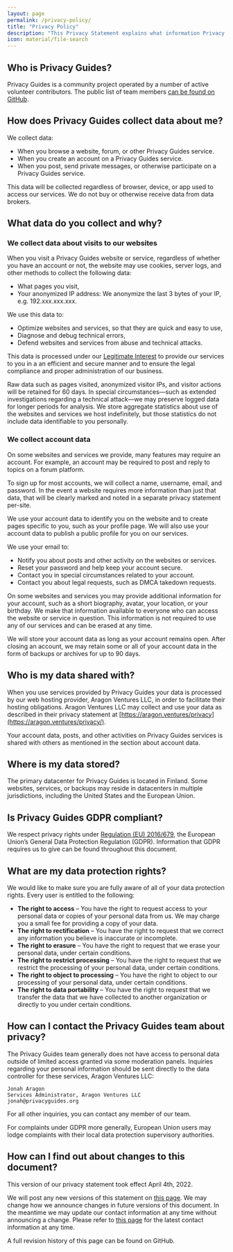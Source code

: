 ```yaml
---
layout: page
permalink: /privacy-policy/
title: "Privacy Policy"
description: "This Privacy Statement explains what information Privacy Guides and its related entities collect about its users, what we do with that information, and how we handle the content you place in our products and services."
icon: material/file-search
---
```


## Who is Privacy Guides?

Privacy Guides is a community project operated by a number of active volunteer contributors. The public list of team members [can be found on GitHub](https://github.com/orgs/privacyguides/people).

## How does Privacy Guides collect data about me?

We collect data:

* When you browse a website, forum, or other Privacy Guides service.
* When you create an account on a Privacy Guides service.
* When you post, send private messages, or otherwise participate on a Privacy Guides service.

This data will be collected regardless of browser, device, or app used to access our services. We do not buy or otherwise receive data from data brokers.

## What data do you collect and why?

### We collect data about visits to our websites

When you visit a Privacy Guides website or service, regardless of whether you have an account or not, the website may use cookies, server logs, and other methods to collect the following data:

* What pages you visit,
* Your anonymized IP address: We anonymize the last 3 bytes of your IP, e.g. 192.xxx.xxx.xxx.

We use this data to:

* Optimize websites and services, so that they are quick and easy to use,
* Diagnose and debug technical errors,
* Defend websites and services from abuse and technical attacks.

This data is processed under our [Legitimate Interest](https://ico.org.uk/for-organisations/guide-to-data-protection/guide-to-the-general-data-protection-regulation-gdpr/legitimate-interests/when-can-we-rely-on-legitimate-interests/) to provide our services to you in a an efficient and secure manner and to ensure the legal compliance and proper administration of our business.

Raw data such as pages visited, anonymized visitor IPs, and visitor actions will be retained for 60 days. In special circumstances—such as extended investigations regarding a technical attack—we may preserve logged data for longer periods for analysis. We store aggregate statistics about use of the websites and services we host indefinitely, but those statistics do not include data identifiable to you personally.

### We collect account data

On some websites and services we provide, many features may require an account. For example, an account may be required to post and reply to topics on a forum platform.

To sign up for most accounts, we will collect a name, username, email, and password. In the event a website requires more information than just that data, that will be clearly marked and noted in a separate privacy statement per-site.

We use your account data to identify you on the website and to create pages specific to you, such as your profile page. We will also use your account data to publish a public profile for you on our services.

We use your email to:

* Notify you about posts and other activity on the websites or services.
* Reset your password and help keep your account secure.
* Contact you in special circumstances related to your account.
* Contact you about legal requests, such as DMCA takedown requests.

On some websites and services you may provide additional information for your account, such as a short biography, avatar, your location, or your birthday. We make that information available to everyone who can access the website or service in question. This information is not required to use any of our services and can be erased at any time.

We will store your account data as long as your account remains open. After closing an account, we may retain some or all of your account data in the form of backups or archives for up to 90 days.

## Who is my data shared with?

When you use services provided by Privacy Guides your data is processed by our web hosting provider, Aragon Ventures LLC, in order to facilitate their hosting obligations. Aragon Ventures LLC may collect and use your data as described in their privacy statement at [https://aragon.ventures/privacy](https://aragon.ventures/privacy/).

Your account data, posts, and other activities on Privacy Guides services is shared with others as mentioned in the section about account data.

## Where is my data stored?

The primary datacenter for Privacy Guides is located in Finland. Some websites, services, or backups may reside in datacenters in multiple jurisdictions, including the United States and the European Union.

## Is Privacy Guides GDPR compliant?

We respect privacy rights under [Regulation (EU) 2016/679](https://eur-lex.europa.eu/legal-content/EN/TXT/?uri=uriserv:OJ.L_.2016.119.01.0001.01.ENG), the European Union’s General Data Protection Regulation (GDPR). Information that GDPR requires us to give can be found throughout this document.

## What are my data protection rights?

We would like to make sure you are fully aware of all of your data protection rights. Every user is entitled to the following:

* **The right to access** – You have the right to request access to your personal data or copies of your personal data from us. We may charge you a small fee for providing a copy of your data.
* **The right to rectification** – You have the right to request that we correct any information you believe is inaccurate or incomplete.
* **The right to erasure** – You have the right to request that we erase your personal data, under certain conditions.
* **The right to restrict processing** – You have the right to request that we restrict the processing of your personal data, under certain conditions.
* **The right to object to processing** – You have the right to object to our processing of your personal data, under certain conditions.
* **The right to data portability** – You have the right to request that we transfer the data that we have collected to another organization or directly to you under certain conditions.

## How can I contact the Privacy Guides team about privacy?

The Privacy Guides team generally does not have access to personal data outside of limited access granted via some moderation panels. Inquiries regarding your personal information should be sent directly to the data controller for these services, Aragon Ventures LLC:

```
Jonah Aragon
Services Administrator, Aragon Ventures LLC
jonah@privacyguides.org
```

For all other inquiries, you can contact any member of our team.

For complaints under GDPR more generally, European Union users may lodge complaints with their local data protection supervisory authorities.

## How can I find out about changes to this document?

This version of our privacy statement took effect April 4th, 2022.

We will post any new versions of this statement on [this page](/about/privacy-policy.md). We may change how we announce changes in future versions of this document. In the meantime we may update our contact information at any time without announcing a change. Please refer to [this page](/about/privacy-policy.md) for the latest contact information at any time.

A full revision history of this page can be found on GitHub.
